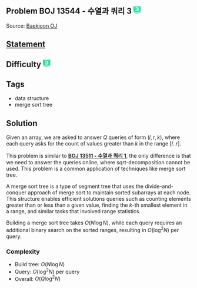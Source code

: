 ## Problem BOJ 13544 - 수열과 쿼리 3 <img src="../../boj-icon/plat3.svg" alt="Platinum 3" width="20" height="20">
Source: [Baekjoon OJ](https://www.acmicpc.net/problem/13544)

## [Statement](https://www.acmicpc.net/problem/13544)

## Difficulty <img src="../../boj-icon/plat3.svg" alt="Platinum 3" width="20" height="20">

## Tags
- data structure
- merge sort tree

## Solution
Given an array, we are asked to answer $Q$ queries of form $(l, r, k)$, where each query asks for the count of values greater than $k$ in the range $[l..r]$.

This problem is similar to [**BOJ 13511 - 수열과 쿼리 1**](../13537-수열과%20쿼리%201/), the only difference is that we need to answer the queries online, where sqrt-decomposition cannot be used. This problem is a common application of techniques like merge sort tree.

A merge sort tree is a type of segment tree that uses the divide-and-conquer approach of merge sort to maintain sorted subarrays at each node. This structure enables efficient solutions queries such as counting elements greater than or less than a given value, finding the $k$-th smallest element in a range, and similar tasks that involved range statistics.

Building a merge sort tree takes $O(N\log N)$, while each query requires an additional binary search on the sorted ranges, resulting in $O(\log^2 N)$ per query.


### Complexity
- Build tree: $O(N\log N)$
- Query: $O(\log^2 N)$ per query
- Overall: $O(Q\log^2 N)$
